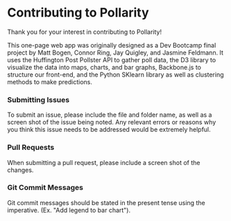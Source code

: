 # Contributing to Pollarity

Thank you for your interest in contributing to Pollarity!

This one-page web app was originally designed as a Dev Bootcamp final project by Matt Bogen, Connor Ring, Jay Quigley, and Jasmine Feldmann. It uses the Huffington Post Pollster API to gather poll data, the D3 library to visualize the data into maps, charts, and bar graphs, Backbone.js to structure our front-end, and the Python SKlearn library as well as clustering methods to make predictions.

### Submitting Issues

To submit an issue, please include the file and folder name, as well as a screen shot of the issue being noted. Any relevant errors or reasons why you think this issue needs to be addressed would be extremely helpful.

### Pull Requests

When submitting a pull request, please include a screen shot of the changes.

### Git Commit Messages

Git commit messages should be stated in the present tense using the imperative. (Ex. "Add legend to bar chart").



